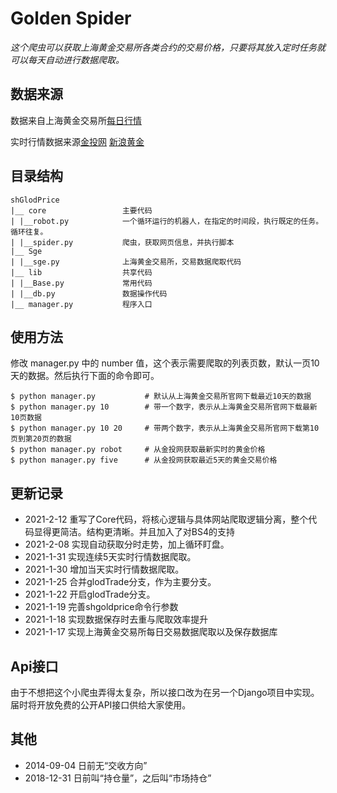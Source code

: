 # Golden Spider

*这个爬虫可以获取上海黄金交易所各类合约的交易价格，只要将其放入定时任务就可以每天自动进行数据爬取。*

## 数据来源

数据来自上海黄金交易所[每日行情](https://www.sge.com.cn/sjzx/mrhqsj?p=1)

实时行情数据来源[金投网](https://quote.cngold.org/gjs/jjs_hjtd.html)
[新浪黄金](https://finance.sina.com.cn/futures/quotes/AUTD.shtml)

## 目录结构

```
shGlodPrice
|__ core                 主要代码
| |__robot.py            一个循环运行的机器人，在指定的时间段，执行既定的任务。循环往复。
| |__spider.py           爬虫，获取网页信息，并执行脚本
|__ Sge
| |__sge.py              上海黄金交易所，交易数据爬取代码
|__ lib                  共享代码
| |__Base.py             常用代码
| |__db.py               数据操作代码
|__ manager.py           程序入口
```

## 使用方法

修改 manager.py 中的 number 值，这个表示需要爬取的列表页数，默认一页10天的数据。然后执行下面的命令即可。
```
$ python manager.py           # 默认从上海黄金交易所官网下载最近10天的数据
$ python manager.py 10        # 带一个数字，表示从上海黄金交易所官网下载最新10页数据
$ python manager.py 10 20     # 带两个数字，表示从上海黄金交易所官网下载第10页到第20页的数据
$ python manager.py robot     # 从金投网获取最新实时的黄金价格
$ python manager.py five      # 从金投网获取最近5天的黄金交易价格
```

## 更新记录

- 2021-2-12 重写了Core代码，将核心逻辑与具体网站爬取逻辑分离，整个代码显得更简洁。结构更清晰。并且加入了对BS4的支持
- 2021-2-08 实现自动获取分时走势，加上循环盯盘。
- 2021-1-31 实现连续5天实时行情数据爬取。
- 2021-1-30 增加当天实时行情数据爬取。
- 2021-1-25 合并glodTrade分支，作为主要分支。
- 2021-1-22 开启glodTrade分支。
- 2021-1-19 完善shgoldprice命令行参数
- 2021-1-18 实现数据保存时去重与爬取效率提升
- 2021-1-17 实现上海黄金交易所每日交易数据爬取以及保存数据库

## Api接口

由于不想把这个小爬虫弄得太复杂，所以接口改为在另一个Django项目中实现。届时将开放免费的公开API接口供给大家使用。

## 其他

- 2014-09-04 日前无“交收方向”
- 2018-12-31 日前叫“持仓量”，之后叫“市场持仓”
